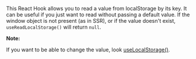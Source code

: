 This React Hook allows you to read a value from localStorage by its key. It can be useful if you just want to read without passing a default value.
If the window object is not present (as in SSR), or if the value doesn't exist, `useReadLocalStorage()` will return `null`.

**Note:**

If you want to be able to change the value, look [useLocalStorage()](/react-hook/use-local-storage).
